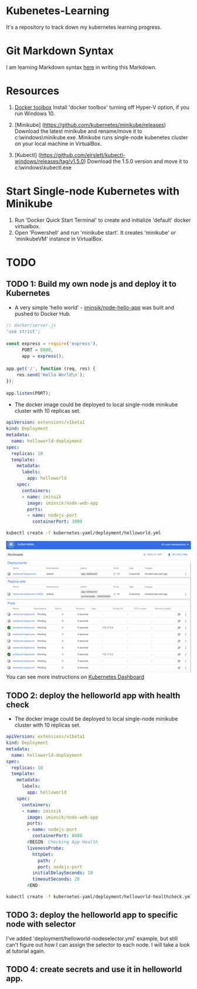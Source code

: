 # Kubenetes-Learning
It's a repository to track down my kubernetes learning progress.

# Git Markdown Syntax
I am learning Markdown syntax [here](https://github.com/adam-p/markdown-here/wiki/Markdown-Cheatsheet) in writing this Markdown.

# Resources
1. [Docker toolbox](https://www.docker.com/products/docker-toolbox)
   Install 'docker toolbox' turning off Hyper-V option, if you run Windows 10.

2. [Minikube] (https://github.com/kubernetes/minikube/releases)
   Download the latest minikube and rename/move it to c:\windows\minikube.exe. Minikube runs single-node kubenetes cluster on your local machine in VirtualBox. 

3. [Kubectl] (https://github.com/eirslett/kubectl-windows/releases/tag/v1.5.0)
   Download the 1.5.0 version and move it to c:\windows\kubectl.exe

# Start Single-node Kubernetes with Minikube
1. Run 'Docker Quick Start Terminal' to create and initialize 'default' docker virtualbox.
2. Open 'Powershell' and run 'minikube start'. It creates 'minikube' or 'minikubeVM' instance in VirtualBox.

# TODO
## TODO 1: Build my own node js and deploy it to Kubernetes
- A very simple 'hello world' - [iminsik/node-hello-app](https://hub.docker.com/r/iminsik/node-web-app/) was built and pushed to Docker Hub.

```javascript
// docker/server.js
'use strict';

const express = require('express'),
      PORT = 8080,
      app = express();

app.get('/', function (req, res) {
	res.send('Hello World\n');
});

app.listen(PORT);
```

- The docker image could be deployed to local single-node minikube cluster with 10 replicas set.
```yml
apiVersion: extensions/v1beta1
kind: Deployment
metadata:
  name: helloworld-deployment
spec:
  replicas: 10 
  template:
    metadata:
      labels:
        app: helloworld
    spec:
      containers:
      - name: iminsik 
        image: iminsik/node-web-app 
        ports:
        - name: nodejs-port
          containerPort: 3000
```

```bash
kubectl create -f kubernetes-yaml/deployment/helloworld.yml
```
![helloworld-deployment](https://github.com/iminsik/kubenetes-learning/blob/master/GIF/helloworld-deployment.gif)
You can see more instructions on [Kubernetes Dashboard](https://kubernetes.io/docs/user-guide/ui/)

## TODO 2: deploy the helloworld app with health check
- The docker image could be deployed to local single-node minikube cluster with 10 replicas set.
```yml
apiVersion: extensions/v1beta1
kind: Deployment
metadata:
  name: helloworld-deployment
spec:
  replicas: 10 
  template:
    metadata:
      labels:
        app: helloworld
    spec:
      containers:
      - name: iminsik 
        image: iminsik/node-web-app 
        ports:
        - name: nodejs-port
          containerPort: 8080
        #BEGIN: Checking App Health
        livenessProbe:
          httpGet:
            path: /
            port: nodejs-port
          initialDelaySeconds: 10
          timeoutSeconds: 20
        #END:
```

```bash
kubectl create -f kubernetes-yaml/deployment/helloworld-healthcheck.yml
```

## TODO 3: deploy the helloworld app to specific node with selector
I've added 'deployment/helloworld-nodeselector.yml' example, but still can't figure out how I can assign the selector to each node. I will take a look at tutorial again.

## TODO 4: create secrets and use it in helloworld app.
